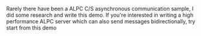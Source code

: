 Rarely there have been a ALPC C/S asynchronous communication sample, I did some research and write this demo. If you're interested in writing
a high performance ALPC server which can also send messages bidirectionally, try start from this demo 